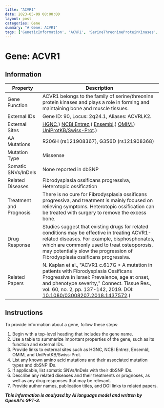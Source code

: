 ```yaml
---
title: "ACVR1"
date: 2023-05-09 00:00:00
layout: post
categories: Gene
summary: "# Gene: ACVR1"
tags: ['GeneticInformation', 'ACVR1', 'SerineThreonineProteinKinases', 'FibrodysplasiaOssificansProgressiva', 'HeterotopicOssification', 'Bisphosphonates', 'MissenseMutation', 'RelatedPapers']
---
```


# Gene: ACVR1

## Information

| Property | Description |
| --- | --- |
| Gene Function | ACVR1 belongs to the family of serine/threonine protein kinases and plays a role in forming and maintaining bone and muscle tissues. |
| External IDs | Gene ID: 90, Locus: 2q24.1, Aliases: ACVRLK2. |
| External Sites | [HGNC](https://www.genenames.org/data/gene-symbol-report/#!/hgnc_id/HGNC:135),) [NCBI Entrez](https://www.ncbi.nlm.nih.gov/gene/90),) [Ensembl](https://useast.ensembl.org/Homo_sapiens/Gene/Summary?g=ENSG00000109670;r=2:161,328,432-161,479,606),) [OMIM](https://www.omim.org/entry/102576),) [UniProtKB/Swiss-Prot](https://www.uniprot.org/uniprot/Q04771).) |
| AA Mutations | R206H (rs121908367), G356D (rs121908368) |
| Mutation Type | Missense |
| Somatic SNVs/InDels | None reported in dbSNP |
| Related Diseases | Fibrodysplasia ossificans progressiva, Heterotopic ossification |
| Treatment and Prognosis | There is no cure for Fibrodysplasia ossificans progressiva, and treatment is mainly focused on relieving symptoms. Heterotopic ossification can be treated with surgery to remove the excess bone. |
| Drug Response | Studies suggest that existing drugs for related conditions may be effective in treating ACVR1-related diseases. For example, bisphosphonates, which are commonly used to treat osteoporosis, may potentially slow the progression of Fibrodysplasia ossificans progressiva. |
| Related Papers | N. Kaplan et al., "ACVR1 c.617G > A mutation in patients with Fibrodysplasia Ossificans Progressiva in Israel: Prevalence, age at onset, and phenotype severity," Connect. Tissue Res., vol. 60, no. 2, pp. 137-142, 2019. DOI: [10.1080/03008207.2018.1437572](https://doi.org/10.1080/03008207.2018.1437572).) |

## Instructions

To provide information about a gene, follow these steps:

1. Begin with a top-level heading that includes the gene name.
2. Use a table to summarize important properties of the gene, such as its function and external IDs.
3. Provide links to external sites such as HGNC, NCBI Entrez, Ensembl, OMIM, and UniProtKB/Swiss-Prot.
4. List any known amino acid mutations and their associated mutation types and dbSNP IDs.
5. If applicable, list somatic SNVs/InDels with their dbSNP IDs.
6. Describe any related diseases and their treatments or prognoses, as well as any drug responses that may be relevant.
7. Provide author names, publication titles, and DOI links to related papers.

**_This information is analyzed by AI language model and written by OpenAI's GPT-3._**